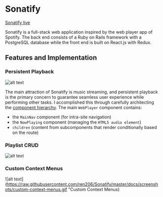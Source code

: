 # Sonatify

[Sonatify live](http://www.sonatify.com "Live link")

Sonatify is a full-stack web application inspired by the web player app of Spotify. The back end consists of a Ruby on Rails framework with a PostgreSQL database while the front end is built on React.js with Redux.

## Features and Implementation

### Persistent Playback

![alt text](https://raw.githubusercontent.com/ren206/Sonatify/master/docs/screenshots/persistent-playback.gif "Persistent Playback")

The main attraction of Sonatify is music streaming, and persistent playback is the primary concern to guarantee seamless user experience while performing other tasks. I accomplished this through carefully architecting the [component hierarchy](./docs/component-hierarchy).
The main `WebPlayer` component contains:
  * the `MainNav` component (for intra-site navigation)
  * the `NowPlaying` component (managing the `HTML5 audio element`)
  * `children` (content from subcomponents that render conditionally based on the route)

### Playlist CRUD

![alt text](https://raw.githubusercontent.com/ren206/Sonatify/master/docs/screenshots/playlist-crud.gif "Playlist CRUD")

### Custom Context Menus

![alt text](https://raw.githubusercontent.com/ren206/Sonatify/master/docs/screenshots/custom-context-menus.gif "Custom Context Menus)
